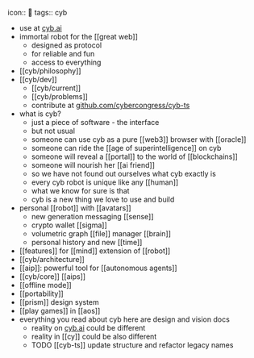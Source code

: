 icon:: 🤖
tags:: cyb

- use at [cyb.ai](https://cyb.ai)
- immortal robot for the [[great web]]
	- designed as protocol
	- for reliable and fun
	- access to everything
- [[cyb/philosophy]]
- [[cyb/dev]]
	- [[cyb/current]]
	- [[cyb/problems]]
	- contribute at [github.com/cybercongress/cyb-ts](https://github.com/cybercongress/cyb-ts)
- what is cyb?
	- just a piece of software - the interface
	- but not usual
	- someone can use cyb as a pure [[web3]] browser with [[oracle]]
	- someone can ride the [[age of superintelligence]] on cyb
	- someone will reveal a [[portal]] to the world of [[blockchains]]
	- someone will nourish her [[ai friend]]
	- so we have not found out ourselves what cyb exactly is
	- every cyb robot is unique like any [[human]]
	- what we know for sure is that
	- cyb is a new thing we love to use and build
- personal [[robot]] with [[avatars]]
	- new generation messaging [[sense]]
	- crypto wallet [[sigma]]
	- volumetric graph [[file]] manager [[brain]]
	- personal history and new [[time]]
- [[features]] for [[mind]] extension of [[robot]]
- [[cyb/architecture]]
- [[aip]]: powerful tool for [[autonomous agents]]
- [[cyb/core]] [[aips]]
- [[offline mode]]
- [[portability]]
- [[prism]] design system
- [[play games]] in [[aos]]
- everything you read about cyb here are design and vision docs
	- reality on [cyb.ai](https://cyb.ai) could be different
	- reality in [[cy]] could be also different
	- TODO [[cyb-ts]] update structure and refactor legacy names